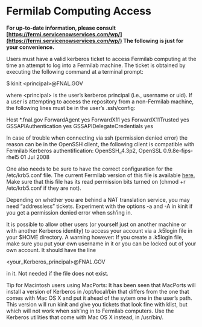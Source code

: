 Fermilab Computing Access
========================================================

**For up-to-date information, please consult [https://fermi.servicenowservices.com/wp/](https://fermi.servicenowservices.com/wp/) The following is just for your convenience.**

Users must have a valid kerberos ticket to access Fermilab computing at the time an attempt to log into a Fermilab machine. The ticket is obtained by executing the following command at a terminal prompt:

\$ kinit \<principal\>@FNAL.GOV

where \<principal\> is the user’s kerberos principal (i.e., username or uid). If a user is attempting to access the repository from a non-Fermilab machine, the following lines must be in the user’s .ssh/config:

Host \*.fnal.gov
ForwardAgent yes
ForwardX11 yes
ForwardX11Trusted yes
GSSAPIAuthentication yes
GSSAPIDelegateCredentials yes

In case of trouble when connecting via ssh (permission denied error) the reason can be in the OpenSSH client, the following client is compatible with Fermilab Kerberos authentification:
OpenSSH_4.3p2, OpenSSL 0.9.8e-fips-rhel5 01 Jul 2008

One also needs to be sure to have the correct configuration for the /etc/krb5.conf file. The current Fermilab version of this file is available [here.](http://computing.fnal.gov/authentication/krb5conf/) Make sure that this file has its read permission bits turned on (chmod +r /etc/krb5.conf if they are not).

Depending on whether you are behind a NAT translation service, you may need “addressless” tickets. Experiment with the options -a and -A in kinit if you get a permission denied error when ssh’ing in.

It is possible to allow other users (or yourself just on another machine or with another Kerberos identity) to access your account via a .k5login file in your \$HOME directory. A warning however: If you create a .k5login file, make sure you put your own username in it or you can be locked out of your own account. It should have the line

\<your_Kerberos_principal\>@FNAL.GOV

in it. Not needed if the file does not exist.

Tip for Macintosh users using MacPorts: It has been seen that MacPorts will install a version of Kerberos in
/opt/local/bin that differs from the one that comes with Mac OS X and put it ahead of the sytem one in the user’s path. This version will run kinit and give you tickets that look fine with klist, but which will not work when ssh’ing in to Fermilab computers. Use the Kerberos utilities that come with Mac OS X instead, in /usr/bin/.
